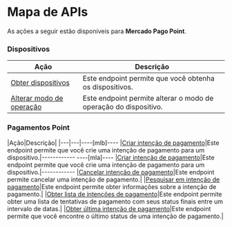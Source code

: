 # Mapa de APIs

As ações a seguir estão disponíveis para **Mercado Pago Point**.

### Dispositivos

|Ação|Descrição|
|---|---|
|[Obter dispositivos](https://www.mercadopago[FAKER][URL][DOMAIN]/developers/pt/reference/integrations_api/_point_integration-api_devices/get)|Este endpoint permite que você obtenha os dispositivos.|
|[Alterar modo de operação](https://www.mercadopago[FAKER][URL][DOMAIN]/developers/pt/reference/integrations_api/_point_integration-api_devices_device-id/patch)|Este endpoint permite alterar o modo de operação do dispositivo.|


### Pagamentos Point

|Ação|Descrição|
|---|---|----[mlb]----
|[Criar intenção de pagamento](https://www.mercadopago[FAKER][URL][DOMAIN]/developers/pt/reference/integrations_api_paymentintent_mlb/_point_integration-api_devices_deviceid_payment-intents/post)|Este endpoint permite que você crie uma intenção de pagamento para um dispositivo.|------------ ----[mla]----
|[Criar intenção de pagamento](https://www.mercadopago[FAKER][URL][DOMAIN]/developers/pt/reference/integrations_api/_point_integration-api_devices_deviceid_payment-intents/post)|Este endpoint permite que você crie uma intenção de pagamento para um dispositivo.|------------
|[Cancelar intenção de pagamento](https://www.mercadopago[FAKER][URL][DOMAIN]/developers/pt/reference/integrations_api/_point_integration-api_devices_deviceid_payment-intents_paymentintentid/delete)|Este endpoint permite cancelar uma intenção de pagamento.|
|[Pesquisar em intenção de pagamento](https://www.mercadopago[FAKER][URL][DOMAIN]/developers/pt/reference/integrations_api/_point_integration-api_payment-intents_paymentintentid/get)|Este endpoint permite obter informações sobre a intenção de pagamento.|
|[Obter lista de intenções de pagamento](https://www.mercadopago[FAKER][URL][DOMAIN]/developers/pt/reference/integrations_api/_point_integration-api_payment-intents_events/get)|Este endpoint permite obter uma lista de tentativas de pagamento com seus status finais entre um intervalo de datas.|
|[Obter última intenção de pagamento](https://www.mercadopago[FAKER][URL][DOMAIN]/developers/pt/reference/integrations_api/_point_integration-api_payment-intents_paymentintentid_events/get)|Este endpoint permite que você encontre o último status de uma intenção de pagamento.|
